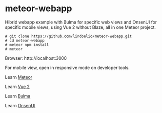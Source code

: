 # meteor-webapp
Hibrid webapp example with Bulma for specific web views and OnsenUI for specific mobile views, using Vue 2 without Blaze, all in one Meteor project.

```shellscript
# git clone https://github.com/lindoelio/meteor-webapp.git
# cd meteor-webapp
# meteor npm install
# meteor
```
Browser: http://localhost:3000

For mobile view, open in responsive mode on developer tools.

Learn [Meteor](https://meteor.com)

Learn [Vue 2](http://vuejs.org)

Learn [Bulma](http://bulma.io)

Learn [OnsenUI](https://onsen.io)
